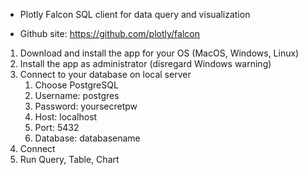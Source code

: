 * Plotly Falcon SQL client for data query and visualization

* Github site: https://github.com/plotly/falcon

1. Download and install the app for your OS (MacOS, Windows, Linux)
2. Install the app as administrator (disregard Windows warning)
3. Connect to your database on local server
   1. Choose PostgreSQL
   2. Username: postgres
   3. Password: yoursecretpw
   4. Host: localhost
   5. Port: 5432
   6. Database: databasename
4. Connect
5. Run Query, Table, Chart

